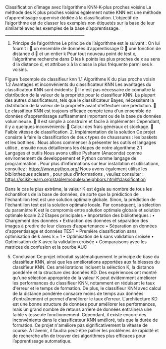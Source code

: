 Classification d’image avec l’algorithme KNN-K-plus proches voisins
La méthode des K plus proches voisins également notée KNN est une méthode d’apprentissage supervisé dédiée à la classification.
L’objectif de l’algorithme est de classer les exemples non étiquetés sur la base de leur similarité avec les exemples de la base d’apprentissage. ________________________________________
1. Principe de l’algorithme
Le principe de l’algorithme est le suivant :
On lui fournit :
	un ensemble de données d’apprentissage D
	une fonction de distance d
	et un entier k
Pour tout nouveau point de test x, l’algorithme recherche dans D les k  points les plus proches de x au sens d la distance d, et attribue x à la classe la plus fréquente parmi ses k voisins.
 
Figure 1:exemple de classifieur knn
1.1 Algorithme K du plus proche voisin
1.2 Avantages et inconvénients du classificateur KNN
Les avantages du classificateur KNN sont évidents:
  Il n'est pas nécessaire de connaître la distribution de la valeur de la propriété pour le classifieur KNN. La plupart des autres classificateurs, tels que le classificateur Bayes, nécessitent la distribution de la valeur de la propriété avant d'effectuer une prédiction.
 Le classifieur KNN est toujours efficace compte tenu d'un ensemble de données d'apprentissage suffisamment important ou de la base de données volumineuse.
 Il est simple à construire et facile à implémenter 
Cependant, il y a quelques inconvénients:
 Calcul des frais généraux et stockage.
 Faible vitesse de classification.
2. Implémentation de la solution
Ce projet consiste à faire la classification de deux types de chaussures : les baskets et les bottines . Nous allons commencer à présenter les outils et langages utilisé , ensuite nous détaillerons les étapes de notre algorithme
2.1 Langages et outils
Nous avons utilisé Pysharm (Anaconda) comme environnement de developpement et 
Python comme langage de programmation .
Pour plus d’informations sur leur installation et utilisationn, consultez :
https://www.python.org/
Nous avons également utilisé les bibliotheques sclearn , pour plus d’informations , veullez  consulter : https://scikit-learn.org/stable/modules/neighbors.html#classification







Dans le cas le plus extrême, la valeur K est égale au nombre de tous les échantillons de la base de données, de sorte que la prédiction de l'échantillon test est une solution optimale globale. Sinon, la prédiction de l'échantillon test est la solution optimale locale. Par conséquent, la sélection du paramètre K est le compromis entre solution optimale globale et solution optimale locale
2.2 Etapes principales
•	Importation des  bibliotheques :
•	Chargement des données
•	Extraction des données  et séparation des images à predire de leur classes d’appartenance
•	Séparation en données d'apprentissage et données TEST
•	Première classification sans optimisation de k avec k = 1
•	Optimisation de k sans validation croisée
•	Optimisation de K avec la validation croisée
•	Comparaisons avec les matrices de confusion et la courbe AUC











5. Conclusion
Ce projet introduit systématiquement le principe de base du classifieur KNN, ainsi que les améliorations apportées aux faiblesses du classifieur KNN. Ces améliorations incluent la sélection K, la distance pondérée et la structure des données KD.
Des expériences ont montré qu'une sélection appropriée de la valeur K peut évidemment améliorer les performances du classifieur KNN, notamment en réduisant le taux d'erreur et le temps de formation. De plus, le classifieur KNN avec calcul de la distance pondérée consacre moins de temps aux données d’entraînement et permet d’améliorer le taux d’erreur. L'architecture KD est une bonne structure de données pour améliorer les performances, mais un grand nombre de retours arrière de données entraînera une faible vitesse de fonctionnement.
Cependant, il existe encore des inconvénients dans le classificateur KNN amélioré, tels que la durée de formation. Ce projet n'améliore pas significativement la vitesse de course. À l’avenir, il faudra peut-être pallier les problèmes de rapidité et de recherche afin de trouver des algorithmes plus efficaces pour l’apprentissage automatique.

